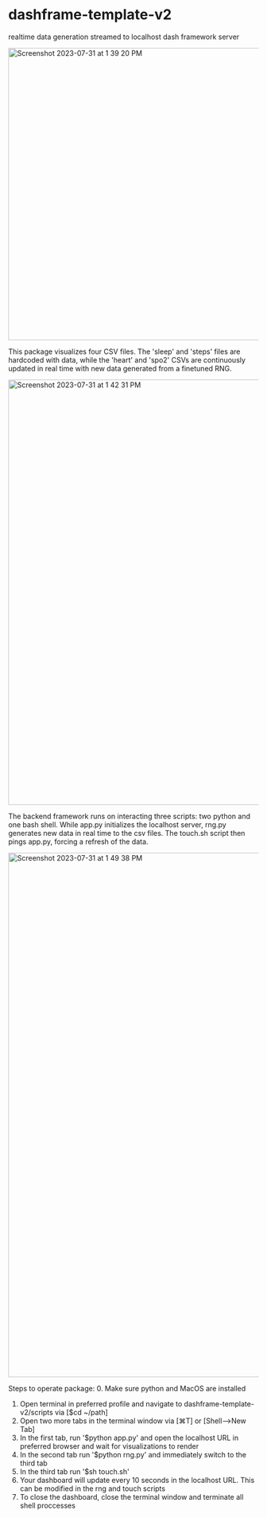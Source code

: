 # dashframe-template-v2
realtime data generation streamed to localhost dash framework server

<img width="587" alt="Screenshot 2023-07-31 at 1 39 20 PM" src="https://github.com/ishaan-awasthi/dashframe-template-v2/assets/136520517/b531fa07-385f-4eb3-9ee4-03ca7685fe99">

This package visualizes four CSV files. The 'sleep' and 'steps' files are hardcoded with data, while the 'heart' and 'spo2' CSVs are continuously updated in real time with new data generated from a finetuned RNG.



<img width="854" alt="Screenshot 2023-07-31 at 1 42 31 PM" src="https://github.com/ishaan-awasthi/dashframe-template-v2/assets/136520517/8212a4e5-be70-4c84-bf4e-7ec054f7f74a">

The backend framework runs on interacting three scripts: two python and one bash shell. While app.py initializes the localhost server, rng.py generates new data in real time to the csv files. The touch.sh script then pings app.py, forcing a refresh of the data.



<img width="1053" alt="Screenshot 2023-07-31 at 1 49 38 PM" src="https://github.com/ishaan-awasthi/dashframe-template-v2/assets/136520517/e9babc5a-7c7a-415f-b471-7a0de0b3481a">

Steps to operate package:
0. Make sure python and MacOS are installed
1. Open terminal in preferred profile and navigate to dashframe-template-v2/scripts via [$cd ~/path]
2. Open two more tabs in the terminal window via [⌘T] or [Shell-->New Tab]
3. In the first tab, run '$python app.py' and open the localhost URL in preferred browser and wait for visualizations to render
4. In the second tab run '$python rng.py' and immediately switch to the third tab
5. In the third tab run '$sh touch.sh'
6. Your dashboard will update every 10 seconds in the localhost URL. This can be modified in the rng and touch scripts 
7. To close the dashboard, close the terminal window and terminate all shell proccesses
